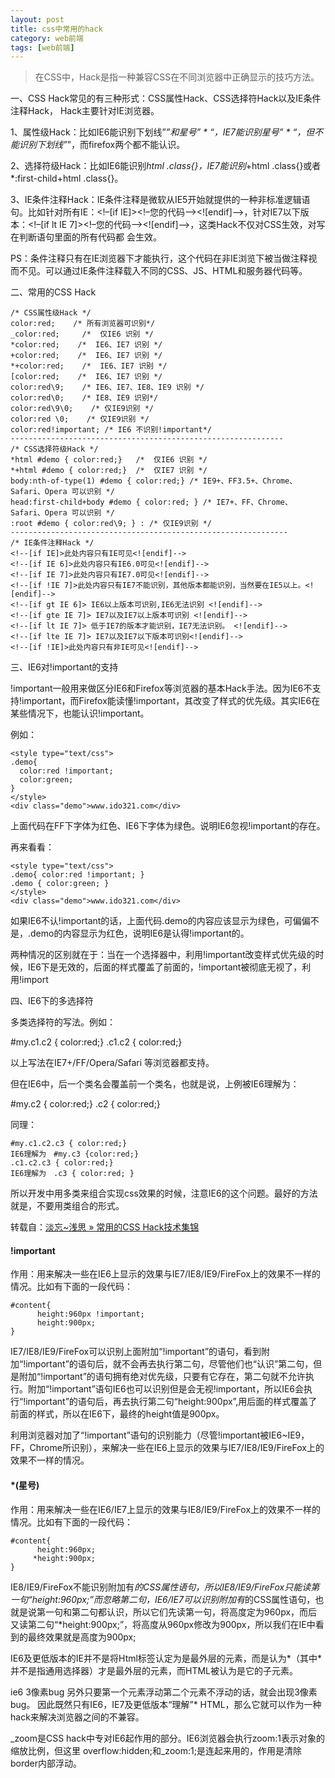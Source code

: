 ```yaml
---
layout: post
title: css中常用的hack
category: web前端
tags: [web前端]
---
```


> 在CSS中，Hack是指一种兼容CSS在不同浏览器中正确显示的技巧方法。

一、CSS Hack常见的有三种形式：CSS属性Hack、CSS选择符Hack以及IE条件注释Hack， Hack主要针对IE浏览器。

1、属性级Hack：比如IE6能识别下划线”_”和星号” * “，IE7能识别星号” * “，但不能识别下划线”_”，而firefox两个都不能认识。

2、选择符级Hack：比如IE6能识别*html .class{}，IE7能识别*+html .class{}或者*:first-child+html .class{}。

3、IE条件注释Hack：IE条件注释是微软从IE5开始就提供的一种非标准逻辑语句。比如针对所有IE：<!–[if IE]><!–您的代码–><![endif]–>，针对IE7以下版本：<!–[if lt IE 7]><!–您的代码–><![endif]–>，这类Hack不仅对CSS生效，对写在判断语句里面的所有代码都 会生效。

PS：条件注释只有在IE浏览器下才能执行，这个代码在非IE浏览下被当做注释视而不见。可以通过IE条件注释载入不同的CSS、JS、HTML和服务器代码等。

二、常用的CSS Hack

    /* CSS属性级Hack */
    color:red;    /* 所有浏览器可识别*/
    _color:red;     /*  仅IE6 识别 */
    *color:red;    /*  IE6、IE7 识别 */
    +color:red;    /*  IE6、IE7 识别 */
    *+color:red;    /*  IE6、IE7 识别 */
    [color:red;    /*  IE6、IE7 识别 */
    color:red\9;    /* IE6、IE7、IE8、IE9 识别 */
    color:red\0;    /* IE8、IE9 识别*/
    color:red\9\0;    /* 仅IE9识别 */
    color:red \0;    /* 仅IE9识别 */
    color:red!important; /* IE6 不识别!important*/
    -------------------------------------------------------------
    /* CSS选择符级Hack */
    *html #demo { color:red;}   /*  仅IE6 识别 */
    *+html #demo { color:red;}  /*  仅IE7 识别 */
    body:nth-of-type(1) #demo { color:red;} /* IE9+、FF3.5+、Chrome、Safari、Opera 可以识别 */
    head:first-child+body #demo { color:red; } /* IE7+、FF、Chrome、Safari、Opera 可以识别 */
    :root #demo { color:red\9; } : /* 仅IE9识别 */
    --------------------------------------------------------------
    /* IE条件注释Hack */
    <!--[if IE]>此处内容只有IE可见<![endif]-->
    <!--[if IE 6]>此处内容只有IE6.0可见<![endif]-->
    <!--[if IE 7]>此处内容只有IE7.0可见<![endif]-->
    <!--[if !IE 7]>此处内容只有IE7不能识别，其他版本都能识别，当然要在IE5以上。<![endif]-->
    <!--[if gt IE 6]> IE6以上版本可识别,IE6无法识别 <![endif]-->
    <!--[if gte IE 7]> IE7以及IE7以上版本可识别 <![endif]-->
    <!--[if lt IE 7]> 低于IE7的版本才能识别，IE7无法识别。 <![endif]-->
    <!--[if lte IE 7]> IE7以及IE7以下版本可识别<![endif]-->
    <!--[if !IE]>此处内容只有非IE可见<![endif]-->

三、IE6对!important的支持

!important一般用来做区分IE6和Firefox等浏览器的基本Hack手法。因为IE6不支持!important，而Firefox能读懂!important，其改变了样式的优先级。其实IE6在某些情况下，也能认识!important。

例如：

    <style type="text/css">
    .demo{
      color:red !important;
      color:green;
    }
    </style>
    <div class="demo">www.ido321.com</div>

上面代码在FF下字体为红色、IE6下字体为绿色。说明IE6忽视!important的存在。

再来看看：

    <style type="text/css">
    .demo{ color:red !important; }
    .demo { color:green; }
    </style>
    <div class="demo">www.ido321.com</div>

如果IE6不认!important的话，上面代码.demo的内容应该显示为绿色，可偏偏不是，.demo的内容显示为红色，说明IE6是认得!important的。

两种情况的区别就在于：当在一个选择器中，利用!important改变样式优先级的时候，IE6下是无效的，后面的样式覆盖了前面的，!important被彻底无视了，利用!import

四、IE6下的多选择符

多类选择符的写法。例如：

  #my.c1.c2 { color:red;}
  .c1.c2 { color:red;}

以上写法在IE7+/FF/Opera/Safari 等浏览器都支持。

但在IE6中，后一个类名会覆盖前一个类名，也就是说，上例被IE6理解为：

  #my.c2 { color:red;}
  .c2 { color:red;}

同理：

    #my.c1.c2.c3 { color:red;}
    IE6理解为　#my.c3 {color:red;}
    .c1.c2.c3 { color:red;}
    IE6理解为　.c3 { color:red; }

所以开发中用多类来组合实现css效果的时候，注意IE6的这个问题。最好的方法就是，不要用类组合的形式。

转载自：[淡忘~浅思 » 常用的CSS Hack技术集锦](http://www.ido321.com/938.html)



#### !important

作用：用来解决一些在IE6上显示的效果与IE7/IE8/IE9/FireFox上的效果不一样的情况。比如有下面的一段代码：

	#content{
	      height:960px !important;
	      height:900px;
	}

IE7/IE8/IE9/FireFox可以识别上面附加“!important”的语句，看到附加“!important”的语句后，就不会再去执行第二句，尽管他们也“认识”第二句，但是附加“!important”的语句拥有绝对优先级，只要有它存在，第二句就不允许执行。附加“!important”语句IE6也可以识别但是会无视!important，所以IE6会执行“!important”的语句后，再去执行第二句“height:900px”,用后面的样式覆盖了前面的样式，所以在IE6下，最终的height值是900px。


利用浏览器对加了“!important”语句的识别能力（尽管!important被IE6~IE9，FF，Chrome所识别），来解决一些在IE6上显示的效果与IE7/IE8/IE9/FireFox上的效果不一样的情况。


#### *(星号)

作用：用来解决一些在IE6/IE7上显示的效果与IE8/IE9/FireFox上的效果不一样的情况。比如有下面的一段代码：

	#content{
	      height:960px;
	     *height:900px;
	}

IE8/IE9/FireFox不能识别附加有*的CSS属性语句，所以IE8/IE9/FireFox只能读第一句“height:960px;”而忽略第二句，IE6/IE7可以识别附加有*的CSS属性语句，也就是说第一句和第二句都认识，所以它们先读第一句，将高度定为960px，而后又读第二句“*height:900px;”，将高度从960px修改为900px，所以我们在IE中看到的最终效果就是高度为900px;

IE6及更低版本的IE并不是将Html标签认定为是最外层的元素，而是认为*（其中*并不是指通用选择器）才是最外层的元素，而HTML被认为是它的子元素。

ie6 3像素bug
另外只要第一个元素浮动第二个元素不浮动的话，就会出现3像素bug。
因此既然只有IE6，IE7及更低版本“理解”* HTML，那么它就可以作为一种hack来解决浏览器之间的不兼容。



_zoom是CSS hack中专对IE6起作用的部分。IE6浏览器会执行zoom:1表示对象的缩放比例，但这里
overflow:hidden;和_zoom:1;是连起来用的，作用是清除border内部浮动。
